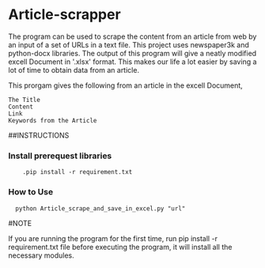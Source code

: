 # Article-scrapper

The program can be used to scrape the content from an article from web by an input of a set of URLs in a text file.
This project uses newspaper3k and python-docx libraries. The output of this program will give a neatly modified excell Document in '.xlsx' format.
This makes our life a lot easier by saving a lot of time to obtain data from an article.

This prorgam gives the following from an article in the excell Document,

    The Title
    Content
    Link    
    Keywords from the Article
    
##INSTRUCTIONS
### Install prerequest libraries
        .pip install -r requirement.txt
### How to Use
      python Article_scrape_and_save_in_excel.py "url"
      
#NOTE

If you are running the program for the first time, run pip install -r requirement.txt  file before executing the program, it will install all the necessary modules.
